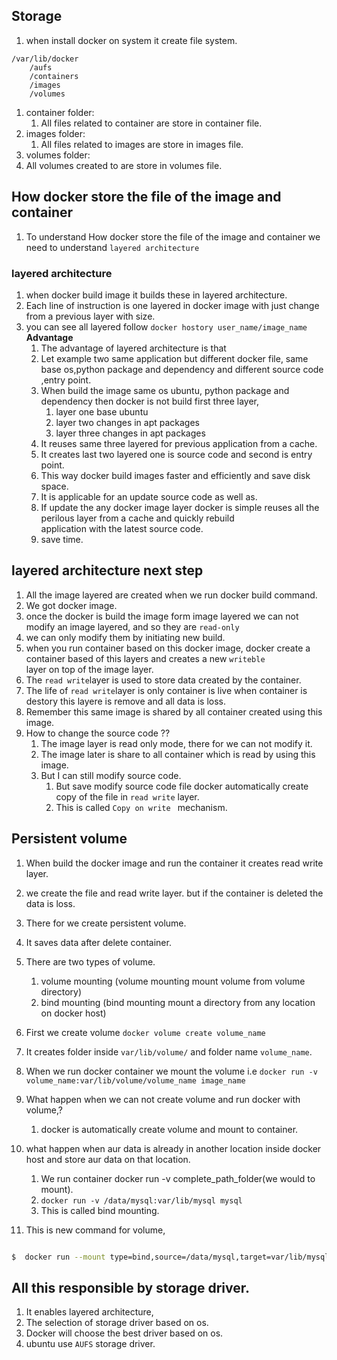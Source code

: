 ## Storage 
1. when install docker on system it create file system.  
``` 
/var/lib/docker
    /aufs 
    /containers 
    /images 
    /volumes
``` 
1. container folder: 
    1. All files related to container are store in container file.   
1. images folder:     
    1. All files related to images are store in images file.  
1.  volumes folder: 
   1. All volumes created to are store in volumes file.    

## How docker store the file of the image and container
1. To understand How docker store the file of the image and container we need to understand `layered architecture`  
### layered architecture 
1. when docker build image it builds these in layered architecture.
1. Each line of instruction is one layered in docker image with just change from a previous layer with size.
1. you can see all layered follow `docker hostory user_name/image_name`  
**Advantage** 
   1. The advantage of layered architecture is that  
   1. Let example two same application but different docker file, same base os,python package and dependency and different source code ,entry point. 
   1. When build the image same os ubuntu, python package and dependency then docker is not build first three layer, 
      1. layer one base ubuntu  
      1. layer two changes in apt packages 
      1. layer three changes in apt packages 
   1. It reuses same three layered for previous application from a cache.  
   1. It creates last two layered one is source code and second is entry point.  
   1. This way docker build images faster and efficiently and save disk space. 
   1. It is applicable for an update source code as well as.  
   1. If update the any docker image layer docker is simple reuses all the perilous layer from a cache and quickly rebuild   
      application with the latest source code. 
   1. save time.  
   
##  layered architecture next step 
1. All the image layered are created when we run docker build command.  
1. We got docker image.     
1. once the docker is build the image form image layered we can not modify an image layered, and so they are `read-only`  
1. we can only modify them by initiating new build. 
1. when you run container based on this docker image, docker create a container based of this layers and creates a new `writeble`   
layer on top of the image layer.  
1. The `read write`layer is used to store data created by the container.  
1. The life of `read write`layer is only container is live when container is destory this layere is remove and all data is loss.  
1. Remember this same image is shared by all container created using this image.  
1. How to change the source code ??  
   1. The image layer is read only mode, there for we can not modify it.  
   1. The image later is share to all container which is read by using this image.  
   1. But I can still modify source code. 
      1. But save  modify source code file docker automatically create copy of the file in `read write` layer.  
      1. This is called `Copy on write ` mechanism.  

## Persistent volume 
1. When build the docker image and run the container it creates read write layer. 
1. we create the file and read write layer. but if the container is deleted the data is loss. 
1. There for we create persistent volume.  
1. It saves data after delete container.  
1. There are two types of volume. 
   1. volume mounting (volume mounting mount volume from volume directory) 
   1. bind mounting (bind mounting mount a directory from any location on docker host) 
1. First we create volume `docker volume create volume_name`  
1. It creates folder inside `var/lib/volume/` and folder name `volume_name`.    
1. When we run docker container we mount the volume i.e `docker run -v volume_name:var/lib/volume/volume_name image_name`  
1. What happen when we can not create volume and run docker with volume,? 
   1. docker is automatically create volume and mount to container.  
1. what happen when aur data is already in another location inside docker host and store aur data on that location.  
   1. We run container docker run -v complete_path_folder(we would to mount). 
   1. `docker run -v /data/mysql:var/lib/mysql mysql`   
   1. This is called bind mounting.   
   
1. This is new command for volume,
```bash

$  docker run --mount type=bind,source=/data/mysql,target=var/lib/mysql mysql
```  
   
## All this responsible by storage driver.  
1. It enables layered architecture, 
1. The selection of storage driver based on os. 
1. Docker will choose the best driver based on os. 
1. ubuntu use `AUFS` storage driver.  

   
   